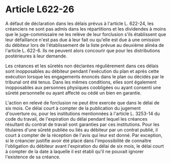 # Article L622-26

A défaut de déclaration dans les délais prévus à l'article L. 622-24, les créanciers ne sont pas admis dans les répartitions et les dividendes à moins que le juge-commissaire ne les relève de leur forclusion s'ils établissent que leur défaillance n'est pas due à leur fait ou qu'elle est due à une omission du débiteur lors de l'établissement de la liste prévue au deuxième alinéa de l'article L. 622-6. Ils ne peuvent alors concourir que pour les distributions postérieures à leur demande.

Les créances et les sûretés non déclarées régulièrement dans ces délais sont inopposables au débiteur pendant l'exécution du plan et après cette exécution lorsque les engagements énoncés dans le plan ou décidés par le tribunal ont été tenus. Dans les mêmes conditions, elles sont également inopposables aux personnes physiques coobligées ou ayant consenti une sûreté personnelle ou ayant affecté ou cédé un bien en garantie.

L'action en relevé de forclusion ne peut être exercée que dans le délai de six mois. Ce délai court à compter de la publication du jugement d'ouverture ou, pour les institutions mentionnées à l'article L. 3253-14 du code du travail, de l'expiration du délai pendant lequel les créances résultant du contrat de travail sont garanties par ces institutions. Pour les titulaires d'une sûreté publiée ou liés au débiteur par un contrat publié, il court à compter de la réception de l'avis qui leur est donné. Par exception, si le créancier justifie avoir été placé dans l'impossibilité de connaître l'obligation du débiteur avant l'expiration du délai de six mois, le délai court à compter de la date à laquelle il est établi qu'il ne pouvait ignorer l'existence de sa créance.
